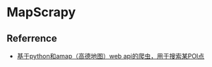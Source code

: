# MapScrapy

## Referrence

* [基于python和amap（高德地图）web api的爬虫，用于搜索某POI点](http://www.fx114.net/qa-205-149112.aspx)